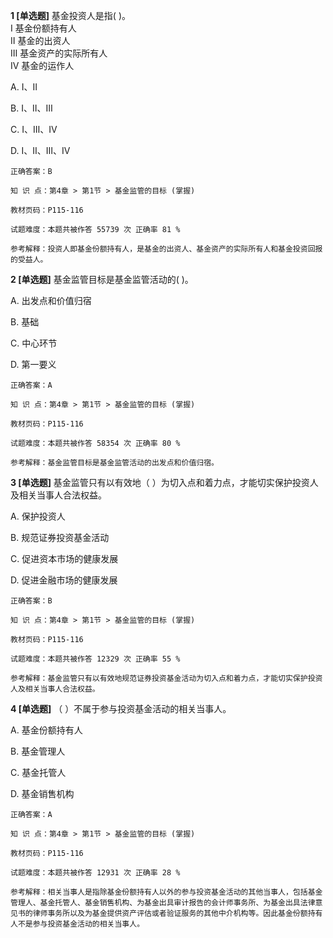 **1 [单选题]** 基金投资人是指(       )。 <br />
Ⅰ 基金份额持有人 <br />
Ⅱ 基金的出资人 <br />
Ⅲ 基金资产的实际所有人 <br />
Ⅳ 基金的运作人

A. Ⅰ、Ⅱ

B. Ⅰ、Ⅱ、Ⅲ

C. Ⅰ、Ⅲ、Ⅳ

D. Ⅰ、Ⅱ、Ⅲ、Ⅳ

```
正确答案：B

知 识 点：第4章 > 第1节 > 基金监管的目标 (掌握)

教材页码：P115-116

试题难度：本题共被作答 55739 次 正确率 81 %

参考解释：投资人即基金份额持有人，是基金的出资人、基金资产的实际所有人和基金投资回报的受益人。
```


**2 [单选题]** 基金监管目标是基金监管活动的(       )。 

A. 出发点和价值归宿

B. 基础

C. 中心环节

D. 第一要义 

```
正确答案：A

知 识 点：第4章 > 第1节 > 基金监管的目标 (掌握)

教材页码：P115-116

试题难度：本题共被作答 58354 次 正确率 80 %

参考解释：基金监管目标是基金监管活动的出发点和价值归宿。
```


**3 [单选题]** 基金监管只有以有效地（       ）为切入点和着力点，才能切实保护投资人及相关当事人合法权益。

A. 保护投资人

B. 规范证券投资基金活动

C. 促进资本市场的健康发展

D. 促进金融市场的健康发展

```
正确答案：B

知 识 点：第4章 > 第1节 > 基金监管的目标 (掌握)

教材页码：P115-116

试题难度：本题共被作答 12329 次 正确率 55 %

参考解释：基金监管只有以有效地规范证券投资基金活动为切入点和着力点，才能切实保护投资人及相关当事人合法权益。
```


**4 [单选题]** （       ）不属于参与投资基金活动的相关当事人。

A. 基金份额持有人

B. 基金管理人

C. 基金托管人

D. 基金销售机构

```
正确答案：A

知 识 点：第4章 > 第1节 > 基金监管的目标 (掌握)

教材页码：P115-116

试题难度：本题共被作答 12931 次 正确率 28 %

参考解释：相关当事人是指除基金份额持有人以外的参与投资基金活动的其他当事人，包括基金管理人、基金托管人、基金销售机构、为基金出具审计报告的会计师事务所、为基金出具法律意见书的律师事务所以及为基金提供资产评估或者验证服务的其他中介机构等。因此基金份额持有人不是参与投资基金活动的相关当事人。
```

